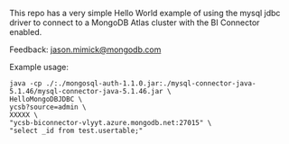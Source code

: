 This repo has a very simple Hello World example
of using the mysql jdbc driver to connect to a 
MongoDB Atlas cluster with the BI Connector enabled.

Feedback: jason.mimick@mongodb.com


Example usage:

```
java -cp ./:./mongosql-auth-1.1.0.jar:./mysql-connector-java-5.1.46/mysql-connector-java-5.1.46.jar \
HelloMongoDBJDBC \
ycsb?source=admin \
XXXXX \
"ycsb-biconnector-vlyyt.azure.mongodb.net:27015" \
"select _id from test.usertable;"
```

